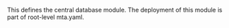 This defines the central database module. The deployment of this module is part of root-level mta.yaml.